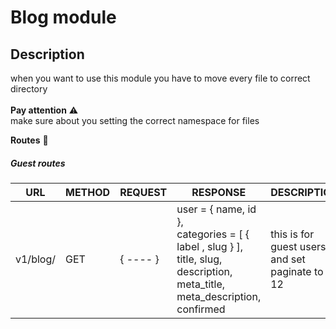 # Blog module
## Description
when you want to use this module you have to move every file to correct directory<br><br>
**Pay attention**  ⚠️ 
<br>make sure about you setting the correct namespace for files

**Routes** 🚀

##### Guest routes

| URL | METHOD | REQUEST | RESPONSE | DESCRIPTION |
| ----- | ----- | ----- | ----- | ----- |
| v1/blog/ | GET | { ---- } | user = { name, id }, <br> categories = [ { label , slug } ], <br> title, slug, description, meta_title, meta_description, confirmed | this is for guest users and set paginate to 12 | 
